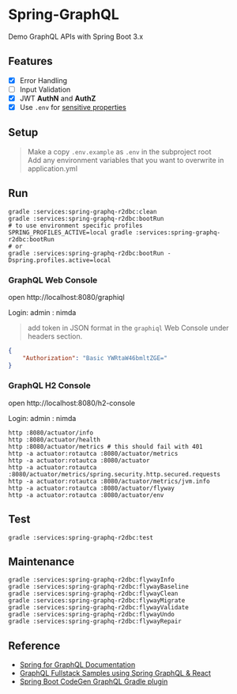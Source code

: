 # Spring-GraphQL

Demo GraphQL APIs with Spring Boot 3.x

## Features 
- [x] Error Handling
- [ ] Input Validation 
- [x] JWT **AuthN** and **AuthZ**
- [x] Use `.env` for [sensitive properties](https://stackoverflow.com/questions/58549361/using-dotenv-files-with-spring-boot)

## Setup

> Make a copy `.env.example` as `.env` in the subproject root  
> Add any environment variables that you want to overwrite in application.yml

## Run

```shell
gradle :services:spring-graphq-r2dbc:clean
gradle :services:spring-graphq-r2dbc:bootRun
# to use environment specific profiles
SPRING_PROFILES_ACTIVE=local gradle :services:spring-graphq-r2dbc:bootRun
# or
gradle :services:spring-graphq-r2dbc:bootRun -Dspring.profiles.active=local
```

### GraphQL Web Console
open http://localhost:8080/graphiql

Login: admin : nimda

> add token in JSON format in the `graphiql` Web Console under headers section.
```json
{
    "Authorization": "Basic YWRtaW46bmltZGE="
}
```

### GraphQL H2 Console

open http://localhost:8080/h2-console

Login: admin : nimda

```shell
http :8080/actuator/info
http :8080/actuator/health
http :8080/actuator/metrics # this should fail with 401
http -a actuator:rotautca :8080/actuator/metrics
http -a actuator:rotautca :8080/actuator
http -a actuator:rotautca :8080/actuator/metrics/spring.security.http.secured.requests
http -a actuator:rotautca :8080/actuator/metrics/jvm.info
http -a actuator:rotautca :8080/actuator/flyway
http -a actuator:rotautca :8080/actuator/env
```

## Test

```shell
gradle :services:spring-graphq-r2dbc:test
```

## Maintenance

```shell
gradle :services:spring-graphq-r2dbc:flywayInfo
gradle :services:spring-graphq-r2dbc:flywayBaseline
gradle :services:spring-graphq-r2dbc:flywayClean
gradle :services:spring-graphq-r2dbc:flywayMigrate
gradle :services:spring-graphq-r2dbc:flywayValidate
gradle :services:spring-graphq-r2dbc:flywayUndo
gradle :services:spring-graphq-r2dbc:flywayRepair
```


## Reference 

- [Spring for GraphQL Documentation](https://docs.spring.io/spring-graphql/docs/current/reference/html/#overview) 
- [GraphQL Fullstack Samples using Spring GraphQL & React](https://github.com/susimsek/spring-graphql-samples)
- [Spring Boot CodeGen GraphQL Gradle plugin](https://github.com/graphql-java-generator/graphql-maven-plugin-project/wiki/client_spring)
